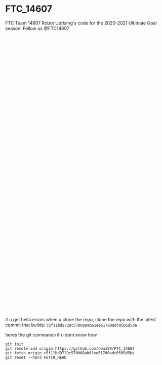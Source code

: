 # FTC_14607

FTC Team 14607 Robot Uprising's code for the 2020-2021 Ultimate Goal season.
Follow us @FTC14607  
&nbsp;
&nbsp;  
&nbsp;
&nbsp;  
&nbsp;
&nbsp;  
&nbsp;
&nbsp;  
&nbsp;
&nbsp;  
&nbsp;
&nbsp;  
&nbsp;
&nbsp;  
&nbsp;
&nbsp;  
&nbsp;
&nbsp;  
&nbsp;
&nbsp;  
&nbsp;
&nbsp;  
&nbsp;
&nbsp;  
&nbsp;
&nbsp;  
&nbsp;
&nbsp;  
&nbsp;
&nbsp;  
&nbsp;
&nbsp;  
&nbsp;
&nbsp;  
&nbsp;
&nbsp;  
&nbsp;
&nbsp;  
&nbsp;
&nbsp;  
&nbsp;
&nbsp;  
&nbsp;
&nbsp;  
&nbsp;
&nbsp;  
&nbsp;
&nbsp;  
&nbsp;
&nbsp;  
&nbsp;
&nbsp;  
&nbsp;
&nbsp;  
&nbsp;
&nbsp;  
&nbsp;
&nbsp;  
&nbsp;
&nbsp;  
&nbsp;
&nbsp;  
&nbsp;
&nbsp;  
&nbsp;
&nbsp;  
&nbsp;
&nbsp;  
&nbsp;
&nbsp;  
&nbsp;
&nbsp;  
&nbsp;
&nbsp;  
&nbsp;
&nbsp;  
&nbsp;
&nbsp;  
&nbsp;
&nbsp;  
&nbsp;
&nbsp;  
&nbsp;
&nbsp;  
&nbsp;
&nbsp;  
&nbsp;
&nbsp;  
&nbsp;
&nbsp;  
&nbsp;
&nbsp;  
&nbsp;
&nbsp;  
&nbsp;
&nbsp;  
&nbsp;
&nbsp;  
&nbsp;
&nbsp;  
&nbsp;
&nbsp;  
&nbsp;
&nbsp;  




if u get hella errors when u clone the repo, clone the repo with the latest commit that builds:  ```c5f11bd9729c570068ab61ee51760adc0505d5ba```  

heres the git commands if u dont know how  
```
git init 
git remote add origin https://github.com/cwu159/FTC_14607
git fetch origin c5f11bd9729c570068ab61ee51760adc0505d5ba
git reset --hard FETCH_HEAD
```
